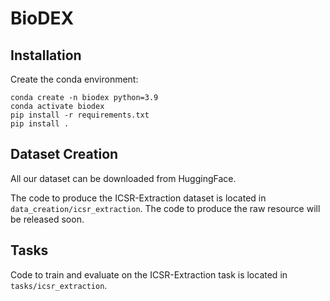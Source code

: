 # BioDEX

## Installation
Create the conda environment:

    conda create -n biodex python=3.9
    conda activate biodex
    pip install -r requirements.txt
    pip install .

## Dataset Creation
All our dataset can be downloaded from HuggingFace.

The code to produce the ICSR-Extraction dataset is located in `data_creation/icsr_extraction`.
The code to produce the raw resource will be released soon.

## Tasks

Code to train and evaluate on the ICSR-Extraction task is located in `tasks/icsr_extraction`.